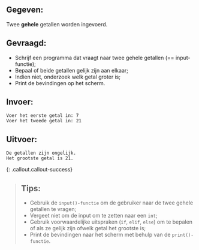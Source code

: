 ## Gegeven: 
Twee **gehele** getallen worden ingevoerd.

## Gevraagd: 
* Schrijf een programma dat vraagt naar twee gehele getallen (== input-functie);
* Bepaal of beide getallen gelijk zijn aan elkaar; 
* Indien niet, onderzoek welk getal groter is;
* Print de bevindingen op het scherm.

## Invoer: 
```
Voer het eerste getal in: 7
Voer het tweede getal in: 21

```
## Uitvoer: 
```
De getallen zijn ongelijk.
Het grootste getal is 21.

```

{: .callout.callout-success}
>## Tips: 
>* Gebruik de `input()-functie` om de gebruiker naar de twee gehele getallen te vragen;
>* Vergeet niet om de input om te zetten naar een `int`;
>* Gebruik voorwaardelijke uitspraken (`if`, `elif`, `else`) om te bepalen of als ze gelijk zijn ofwelk getal het grootste is;
>* Print de bevindingen naar het scherm met behulp van de `print()-functie`.
